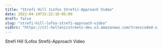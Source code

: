 ```yaml
---
title: "Strefi Hill (Lofos Strefi)-Approach Video"
date: 2022-04-19T15:22:10-05:00
draft: false
slug: "strefi-hill-lofos-strefi-approach-video"
vidSrc: "https://ctl-hellenicstreets-dev.s3.amazonaws.com/transcoded-videos/Strefi%20Hill%20%28Lofos%20Strefi%29-Approach%20Video.mp4"
---
```


Strefi Hill (Lofos Strefi)-Approach Video
